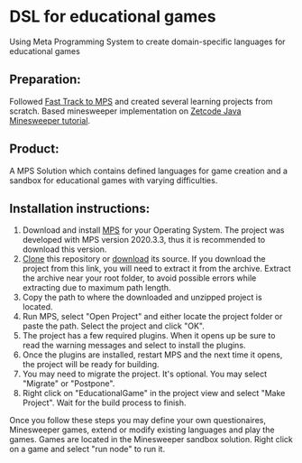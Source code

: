 # DSL for educational games
 Using Meta Programming System to create domain-specific languages for educational games
 
## Preparation:
Followed [Fast Track to MPS](https://www.jetbrains.com/help/mps/2019.3/fast-track-to-mps.html) and created several learning projects from scratch.
Based minesweeper implementation on [Zetcode Java Minesweeper tutorial](http://zetcode.com/tutorials/javagamestutorial/minesweeper/).

## Product:
A MPS Solution which contains defined languages for game creation and a sandbox for educational games with varying difficulties.

## Installation instructions:
1. Download and install [MPS](https://www.jetbrains.com/mps/download/previous.html) for your Operating System. The project was developed with MPS version 2020.3.3, thus it is recommended to download this version.
2. [Clone](https://github.com/Tristanas/DSL-for-educational-games.git) this repository or [download](https://github.com/Tristanas/DSL-for-educational-games/archive/master.zip) its source. If you download the project from this link, you will need to extract it from the archive.  Extract the archive near your root folder, to avoid possible errors while extracting due to maximum path length.
3. Copy the path to where the downloaded and unzipped project is located.
4. Run MPS, select "Open Project" and either locate the project folder or paste the path. Select the project and click "OK".
5. The project has a few required plugins. When it opens up be sure to read the warning messages and select to install the plugins. 
6. Once the plugins are installed, restart MPS and the next time it opens, the project will be ready for building.
6. You may need to migrate the project. It's optional. You may select "Migrate" or "Postpone".
7. Right click on "EducationalGame" in the project view and select "Make Project". Wait for the build process to finish.

Once you follow these steps you may define your own questionaires, Minesweeper games, extend or modify existing languages and play the games. Games are located in the Minesweeper sandbox solution. Right click on a game and select "run node" to run it.
